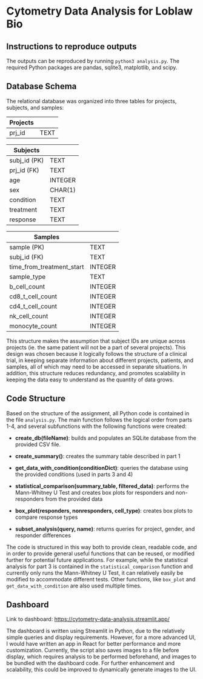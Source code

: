 # Cytometry Data Analysis for Loblaw Bio


## Instructions to reproduce outputs
The outputs can be reproduced by running `python3 analysis.py`. The required Python packages are pandas, sqlite3, matplotlib, and scipy. 

## Database Schema
The relational database was organized into three tables for projects, subjects, and samples: 

|Projects|     |
| ------ | ----- | 
| prj_id | TEXT | 

| Subjects      | |
| ----------- | ---- |
| subj_id  (PK)    | TEXT |
| prj_id  (FK)    | TEXT |
| age    | INTEGER |
| sex   | CHAR(1) |
| condition    | TEXT |
| treatment   | TEXT |
|response| TEXT |

| Samples      |  |
| ----------- | ---|
| sample (PK)    | TEXT |
| subj_id (FK)    | TEXT |
| time_from_treatment_start    | INTEGER | 
| sample_type   | TEXT |
| b_cell_count    | INTEGER |
| cd8_t_cell_count    | INTEGER |
| cd4_t_cell_count   | INTEGER |
| nk_cell_count    | INTEGER |
| monocyte_count   | INTEGER|


This structure makes the assumption that subject IDs are unique across projects (ie. the same patient will not be a part of several projects). This design was chosen because it logically follows the structure of a clinical trial, in keeping separate information about different projects, patients, and samples, all of which may need to be accessed in separate situations. In addition, this structure reduces redundancy, and promotes scalability in keeping the data easy to understand as the quantity of data grows. 

## Code Structure
Based on the structure of the assignment, all Python code is contained in the file `analysis.py`. The main function follows the logical order from parts 1-4, and several subfunctions with the following functions were created:

- **create_db(fileName)**: builds and populates an SQLite database from the provided CSV file. 

- **create_summary()**: creates the summary table described in part 1

- **get_data_with_condition(conditionDict)**: queries the database using the provided conditions (used in parts 3 and 4)

- **statistical_comparison(summary_table, filtered_data)**: performs the Mann-Whitney U Test and creates box plots for responders and non-responders from the provided data

- **box_plot(responders, nonresponders, cell_type)**: creates box plots to compare response types

- **subset_analysis(query, name)**: returns queries for project, gender, and responder differences

The code is structured in this way both to provide clean, readable code, and in order to provide general useful functions that can be reused, or modified further for potential future applications. For example, while the statistical analysis for part 3 is contained in the `statistical_comparison` function and currently only runs the Mann-Whitney U Test, it can relatively easily be modified to accommodate different tests. Other functions, like `box_plot` and `get_data_with_condition` are also used multiple times.

## Dashboard 

Link to dashboard: https://cytometry-data-analysis.streamlit.app/

The dashboard is written using Streamlit in Python, due to the relatively simple queries and display requirements. However, for a more advanced UI, I would have written an app in React for better performance and more customization. Currently, the script also saves images to a file before display, which requires analysis to be performed beforehand, and images to be bundled with the dashboard code. For further enhancement and scalability, this could be improved to dynamically generate images to the UI. 